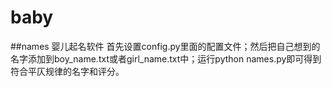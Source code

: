 # baby
##names 婴儿起名软件
首先设置config.py里面的配置文件；然后把自己想到的名字添加到boy_name.txt或者girl_name.txt中；运行python names.py即可得到符合平仄规律的名字和评分。

